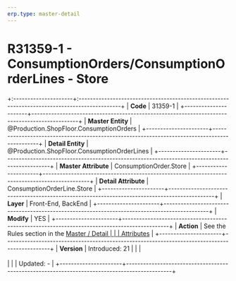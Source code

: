 ```yaml
---
erp.type: master-detail
---
```


# R31359-1 - ConsumptionOrders/ConsumptionOrderLines - Store
+:---------------------+:---------------------------------------------------------------------------------------------+
| **Code**             | 31359-1                                                                                      |
+----------------------+----------------------------------------------------------------------------------------------+
| **Master Entity**    | @Production.ShopFloor.ConsumptionOrders                                                      |
+----------------------+----------------------------------------------------------------------------------------------+
| **Detail Entity**    | @Production.ShopFloor.ConsumptionOrderLines                                                  |
+----------------------+----------------------------------------------------------------------------------------------+
| **Master Attribute** | ConsumptionOrder.Store                                                                       |
+----------------------+----------------------------------------------------------------------------------------------+
| **Detail Attribute** | ConsumptionOrderLine.Store                                                                   |
+----------------------+----------------------------------------------------------------------------------------------+
| **Layer**            | Front-End, BackEnd                                                                           |
+----------------------+----------------------------------------------------------------------------------------------+
| **Modify**           | YES                                                                                          |
+----------------------+----------------------------------------------------------------------------------------------+
| **Action**           | See the Rules section in the [Master / Detail                                                |
|                      | Attributes](xref:master-detail)                                                              |
+----------------------+----------------------------------------------------------------------------------------------+
| **Version**          | Introduced: 21                                                                               |
|                      | <br/><br/>                                                                                   |
|                      | Updated: -                                                                                   |
+----------------------+----------------------------------------------------------------------------------------------+
